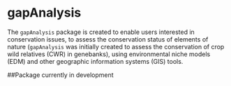 gapAnalysis
===========

The `gapAnalysis` package is created to enable users interested in conservation issues, to assess the conservation status of elements of nature (`gapAnalysis` was initially created to assess the conservation of crop wild relatives (CWR) in genebanks), using environmental niche models (EDM) and other geographic information systems (GIS) tools.

##Package currently in development 
